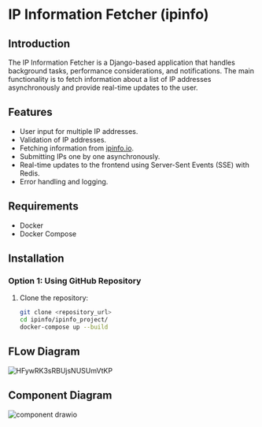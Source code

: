 # IP Information Fetcher (ipinfo)

## Introduction

The IP Information Fetcher is a Django-based application that handles background tasks, performance considerations, and notifications. The main functionality is to fetch information about a list of IP addresses asynchronously and provide real-time updates to the user.

## Features

- User input for multiple IP addresses.
- Validation of IP addresses.
- Fetching information from [ipinfo.io](https://ipinfo.io).
- Submitting IPs one by one asynchronously.
- Real-time updates to the frontend using Server-Sent Events (SSE) with Redis.
- Error handling and logging.

## Requirements

- Docker
- Docker Compose

## Installation

### Option 1: Using GitHub Repository

1. Clone the repository:
   ```bash
   git clone <repository_url>
   cd ipinfo/ipinfo_project/
   docker-compose up --build


## FLow Diagram

![HFywRK3sRBUjsNUSUmVtKP](https://github.com/user-attachments/assets/3e8a5e76-f119-4605-899d-3ecb2c3861af)

## Component Diagram

![component drawio](https://github.com/user-attachments/assets/43207720-2a68-4757-9c26-509dafbba29e)


